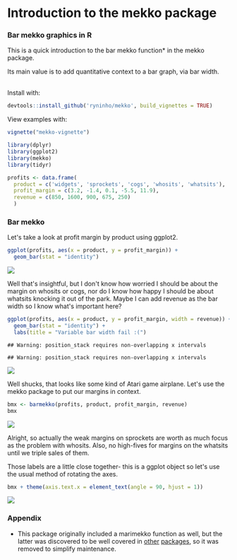 Introduction to the mekko package
================

### Bar mekko graphics in R

This is a quick introduction to the bar mekko function\* in the mekko package.

Its main value is to add quantitative context to a bar graph, via bar width.

<br> Install with:

``` r
devtools::install_github('ryninho/mekko', build_vignettes = TRUE)
```

View examples with:

``` r
vignette("mekko-vignette")
```

``` r
library(dplyr)
library(ggplot2)
library(mekko)
library(tidyr)
```

``` r
profits <- data.frame(
  product = c('widgets', 'sprockets', 'cogs', 'whosits', 'whatsits'),
  profit_margin = c(3.2, -1.4, 0.1, -5.5, 11.9),
  revenue = c(850, 1600, 900, 675, 250)
  )
```

### Bar mekko

Let's take a look at profit margin by product using ggplot2.

``` r
ggplot(profits, aes(x = product, y = profit_margin)) + 
  geom_bar(stat = "identity")
```

![](mekko-vignette_files/figure-markdown_github-ascii_identifiers/current-state-bad-example-bar-mekko-1.png)

Well that's insightful, but I don't know how worried I should be about the margin on whosits or cogs, nor do I know how happy I should be about whatsits knocking it out of the park. Maybe I can add revenue as the bar width so I know what's important here?

``` r
ggplot(profits, aes(x = product, y = profit_margin, width = revenue)) + 
  geom_bar(stat = "identity") + 
  labs(title = "Variable bar width fail :(")
```

    ## Warning: position_stack requires non-overlapping x intervals

    ## Warning: position_stack requires non-overlapping x intervals

![](mekko-vignette_files/figure-markdown_github-ascii_identifiers/ggplot-bar-width-fail-1.png)

Well shucks, that looks like some kind of Atari game airplane. Let's use the mekko package to put our margins in context.

``` r
bmx <- barmekko(profits, product, profit_margin, revenue)
bmx
```

![](mekko-vignette_files/figure-markdown_github-ascii_identifiers/bar-mekko-example-1.png)

Alright, so actually the weak margins on sprockets are worth as much focus as the problem with whosits. Also, no high-fives for margins on the whatsits until we triple sales of them.

Those labels are a little close together- this is a ggplot object so let's use the usual method of rotating the axes.

``` r
bmx + theme(axis.text.x = element_text(angle = 90, hjust = 1))
```

![](mekko-vignette_files/figure-markdown_github-ascii_identifiers/bar-mekko-extension-1.png)

### Appendix

-   This package originally included a marimekko function as well, but the latter was discovered to be well covered in [other](https://cran.r-project.org/web/packages/ggmosaic/vignettes/ggmosaic.html) [packages](https://www.semanticscholar.org/paper/Product-Plots-Wickham-Hofmann/0598a59354cb96161d68dab91fb0de21fb8671fd/figure/6), so it was removed to simplify maintenance.
